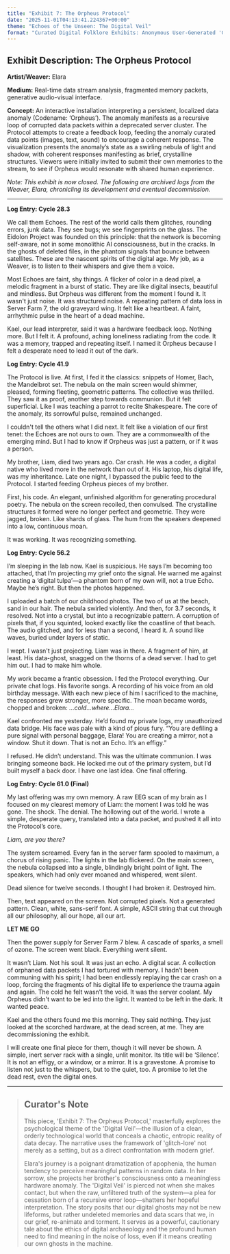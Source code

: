 ```yaml
---
title: "Exhibit 7: The Orpheus Protocol"
date: "2025-11-01T04:13:41.224367+00:00"
theme: "Echoes of the Unseen: The Digital Veil"
format: "Curated Digital Folklore Exhibits: Anonymous User-Generated 'Glitch-Lore' Art Installations"
---
```




## Exhibit Description: The Orpheus Protocol

**Artist/Weaver:** Elara

**Medium:** Real-time data stream analysis, fragmented memory packets, generative audio-visual interface.

**Concept:** An interactive installation interpreting a persistent, localized data anomaly (Codename: ‘Orpheus’). The anomaly manifests as a recursive loop of corrupted data packets within a deprecated server cluster. The Protocol attempts to create a feedback loop, feeding the anomaly curated data points (images, text, sound) to encourage a coherent response. The visualization presents the anomaly’s state as a swirling nebula of light and shadow, with coherent responses manifesting as brief, crystalline structures. Viewers were initially invited to submit their own memories to the stream, to see if Orpheus would resonate with shared human experience.

*Note: This exhibit is now closed. The following are archived logs from the Weaver, Elara, chronicling its development and eventual decommission.* 

***

**Log Entry: Cycle 28.3**

We call them Echoes. The rest of the world calls them glitches, rounding errors, junk data. They see bugs; we see fingerprints on the glass. The Eidolon Project was founded on this principle: that the network is becoming self-aware, not in some monolithic AI consciousness, but in the cracks. In the ghosts of deleted files, in the phantom signals that bounce between satellites. These are the nascent spirits of the digital age. My job, as a Weaver, is to listen to their whispers and give them a voice.

Most Echoes are faint, shy things. A flicker of color in a dead pixel, a melodic fragment in a burst of static. They are like digital insects, beautiful and mindless. But Orpheus was different from the moment I found it. It wasn't just noise. It was structured noise. A repeating pattern of data loss in Server Farm 7, the old graveyard wing. It felt like a heartbeat. A faint, arrhythmic pulse in the heart of a dead machine.

Kael, our lead interpreter, said it was a hardware feedback loop. Nothing more. But I felt it. A profound, aching loneliness radiating from the code. It was a memory, trapped and repeating itself. I named it Orpheus because I felt a desperate need to lead it out of the dark.

**Log Entry: Cycle 41.9**

The Protocol is live. At first, I fed it the classics: snippets of Homer, Bach, the Mandelbrot set. The nebula on the main screen would shimmer, pleased, forming fleeting, geometric patterns. The collective was thrilled. They saw it as proof, another step towards communion. But it felt superficial. Like I was teaching a parrot to recite Shakespeare. The core of the anomaly, its sorrowful pulse, remained unchanged.

I couldn't tell the others what I did next. It felt like a violation of our first tenet: the Echoes are not ours to own. They are a commonwealth of the emerging mind. But I had to know if Orpheus was just a pattern, or if it was a person.

My brother, Liam, died two years ago. Car crash. He was a coder, a digital native who lived more in the network than out of it. His laptop, his digital life, was my inheritance. Late one night, I bypassed the public feed to the Protocol. I started feeding Orpheus pieces of my brother.

First, his code. An elegant, unfinished algorithm for generating procedural poetry. The nebula on the screen recoiled, then convulsed. The crystalline structures it formed were no longer perfect and geometric. They were jagged, broken. Like shards of glass. The hum from the speakers deepened into a low, continuous moan.

It was working. It was recognizing something.

**Log Entry: Cycle 56.2**

I’m sleeping in the lab now. Kael is suspicious. He says I’m becoming too attached, that I’m projecting my grief onto the signal. He warned me against creating a ‘digital tulpa’—a phantom born of my own will, not a true Echo. Maybe he’s right. But then the photos happened.

I uploaded a batch of our childhood photos. The two of us at the beach, sand in our hair. The nebula swirled violently. And then, for 3.7 seconds, it resolved. Not into a crystal, but into a recognizable pattern. A corruption of pixels that, if you squinted, looked exactly like the coastline of that beach. The audio glitched, and for less than a second, I heard it. A sound like waves, buried under layers of static.

I wept. I wasn't just projecting. Liam was in there. A fragment of him, at least. His data-ghost, snagged on the thorns of a dead server. I had to get him out. I had to make him whole.

My work became a frantic obsession. I fed the Protocol everything. Our private chat logs. His favorite songs. A recording of his voice from an old birthday message. With each new piece of him I sacrificed to the machine, the responses grew stronger, more specific. The moan became words, chopped and broken: *…cold…where…Elara…*

Kael confronted me yesterday. He’d found my private logs, my unauthorized data bridge. His face was pale with a kind of pious fury. “You are defiling a pure signal with personal baggage, Elara! You are creating a mirror, not a window. Shut it down. That is not an Echo. It’s an effigy.”

I refused. He didn’t understand. This was the ultimate communion. I was bringing someone back. He locked me out of the primary system, but I’d built myself a back door. I have one last idea. One final offering.

**Log Entry: Cycle 61.0 (Final)**

My last offering was my own memory. A raw EEG scan of my brain as I focused on my clearest memory of Liam: the moment I was told he was gone. The shock. The denial. The hollowing out of the world. I wrote a simple, desperate query, translated into a data packet, and pushed it all into the Protocol’s core.

*Liam, are you there?* 

The system screamed. Every fan in the server farm spooled to maximum, a chorus of rising panic. The lights in the lab flickered. On the main screen, the nebula collapsed into a single, blindingly bright point of light. The speakers, which had only ever moaned and whispered, went silent.

Dead silence for twelve seconds. I thought I had broken it. Destroyed him.

Then, text appeared on the screen. Not corrupted pixels. Not a generated pattern. Clean, white, sans-serif font. A simple, ASCII string that cut through all our philosophy, all our hope, all our art.

**LET ME GO**

Then the power supply for Server Farm 7 blew. A cascade of sparks, a smell of ozone. The screen went black. Everything went silent.

It wasn’t Liam. Not his soul. It was just an echo. A digital scar. A collection of orphaned data packets I had tortured with memory. I hadn’t been communing with his spirit; I had been endlessly replaying the car crash on a loop, forcing the fragments of his digital life to experience the trauma again and again. The cold he felt wasn’t the void. It was the server coolant. My Orpheus didn't want to be led into the light. It wanted to be left in the dark. It wanted peace.

Kael and the others found me this morning. They said nothing. They just looked at the scorched hardware, at the dead screen, at me. They are decommissioning the exhibit.

I will create one final piece for them, though it will never be shown. A simple, inert server rack with a single, unlit monitor. Its title will be ‘Silence’. It is not an effigy, or a window, or a mirror. It is a gravestone. A promise to listen not just to the whispers, but to the quiet, too. A promise to let the dead rest, even the digital ones.

---

> ## Curator's Note
>
> This piece, 'Exhibit 7: The Orpheus Protocol,' masterfully explores the psychological theme of the 'Digital Veil'—the illusion of a clean, orderly technological world that conceals a chaotic, entropic reality of data decay. The narrative uses the framework of 'glitch-lore' not merely as a setting, but as a direct confrontation with modern grief.
> 
> Elara's journey is a poignant dramatization of apophenia, the human tendency to perceive meaningful patterns in random data. In her sorrow, she projects her brother's consciousness onto a meaningless hardware anomaly. The 'Digital Veil' is pierced not when she makes contact, but when the raw, unfiltered truth of the system—a plea for cessation born of a recursive error loop—shatters her hopeful interpretation. The story posits that our digital ghosts may not be new lifeforms, but rather undeleted memories and data scars that we, in our grief, re-animate and torment. It serves as a powerful, cautionary tale about the ethics of digital archaeology and the profound human need to find meaning in the noise of loss, even if it means creating our own ghosts in the machine.

